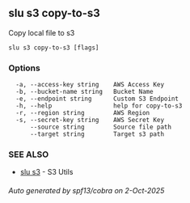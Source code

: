 ## slu s3 copy-to-s3

Copy local file to s3

```
slu s3 copy-to-s3 [flags]
```

### Options

```
  -a, --access-key string    AWS Access Key
  -b, --bucket-name string   Bucket Name
  -e, --endpoint string      Custom S3 Endpoint
  -h, --help                 help for copy-to-s3
  -r, --region string        AWS Region
  -s, --secret-key string    AWS Secret Key
      --source string        Source file path
      --target string        Target s3 path
```

### SEE ALSO

* [slu s3](slu_s3.md)	 - S3 Utils

###### Auto generated by spf13/cobra on 2-Oct-2025
